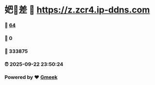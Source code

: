 # 妑🔭差 :link: https://z.zcr4.ip-ddns.com 
### :page_facing_up: [64](https://z.zcr4.ip-ddns.com/tag.html) 
### :speech_balloon: 0 
### :hibiscus: 333875 
### :alarm_clock: 2025-09-22 23:50:24 
### Powered by :heart: [Gmeek](https://github.com/Meekdai/Gmeek)
